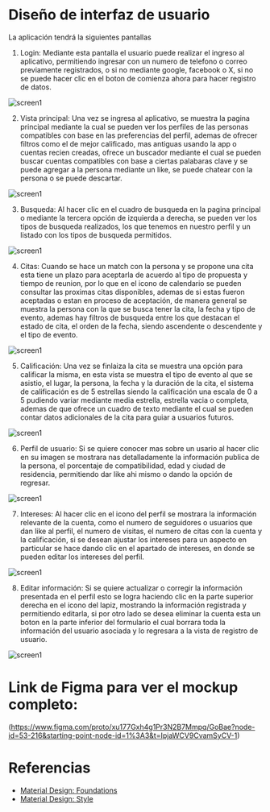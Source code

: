 # Diseño de interfaz de usuario

La aplicación tendrá la siguientes pantallas

1. Login: Mediante esta pantalla el usuario puede realizar el ingreso al aplicativo, permitiendo ingresar con un numero de telefono o correo previamente registrados, o si no mediante google, facebook o X, si no se puede hacer clic en el boton de comienza ahora para hacer registro de datos.

![screen1](images/login.png)

2. Vista principal: Una vez se ingresa al aplicativo, se muestra la pagina principal mediante la cual se pueden ver los perfiles de las personas compatibles con base en las preferencias del perfil, ademas de ofrecer filtros como el de mejor calificado, mas antiguas usando la app o cuentas recien creadas, ofrece un buscador mediante el cual se pueden buscar cuentas compatibles con base a ciertas palabaras clave y se puede agregar a la persona mediante un like, se puede chatear con la persona o se puede descartar.

![screen1](images/Vista_principal.png)

3. Busqueda: Al hacer clic en el cuadro de busqueda en la pagina principal o mediante la tercera opción de izquierda a derecha, se pueden ver los tipos de busqueda realizados, los que tenemos en nuestro perfil y un listado con los tipos de busqueda permitidos.

![screen1](images/busqueda.png)


4. Citas: Cuando se hace un match con la persona y se propone una cita esta tiene un plazo para aceptarla de acuerdo al tipo de propuesta y tiempo de reunion, por lo que en el icono de calendario se pueden consultar las proximas citas disponibles, ademas de si estas fueron aceptadas o estan en proceso de aceptación, de manera general se muestra la persona con la que se busca tener la cita, la fecha y tipo de evento, ademas hay filtros de busqueda entre los que destacan el estado de cita, el orden de la fecha, siendo ascendente o descendente y el tipo de evento.

![screen1](images/Citas.png)

5. Calificación: Una vez se finlaiza la cita se muestra una opción para calificar la misma, en esta vista se muestra el tipo de evento al que se asistio, el lugar, la persona, la fecha y la duración de la cita, el sistema de calificación es de 5 estrellas siendo la calificación una escala de 0 a 5 pudiendo variar mediante media estrella, estrella vacia o completa, ademas de que ofrece un cuadro de texto mediante el cual se pueden contar datos adicionales de la cita para guiar a usuarios futuros.

![screen1](images/Calificación.png)

6. Perfil de usuario: Si se quiere conocer mas sobre un usario al hacer clic en su imagen se mostrara nas detalladamente la información publica de la persona, el porcentaje de compatibilidad, edad y ciudad de residencia, permitiendo dar like ahi mismo o dando la opción de regresar.

![screen1](images/Ver_perfil.png)

7. Intereses: Al hacer clic en el icono del perfil se mostrara la información relevante de la cuenta, como el numero de seguidores o usuarios que dan like al perfil, el numero de visitas, el numero de citas con la cuenta y la calificación, si se desean ajustar los intereses para un aspecto en particular se hace dando clic en el apartado de intereses, en donde se pueden editar los intereses del perfil.

![screen1](images/Intereses.png)

8. Editar información: Si se quiere actualizar o corregir la información presentada en el perfil esto se logra haciendo clic en la parte superior derecha en el icono del lapiz, mostrando la información registrada y permitiendo editarla, si por otro lado se desea eliminar la cuenta esta un boton en la parte inferior del formulario el cual borrara toda la información del usuario asociada y lo regresara a la vista de registro de usuario.

![screen1](images/editar_datos.png)
# Link de Figma para ver el mockup completo: 
 (https://www.figma.com/proto/xu177Gxh4g1Pr3N2B7Mmpq/GoBae?node-id=53-216&starting-point-node-id=1%3A3&t=IpjaWCV9CvamSyCV-1)
 
# Referencias

- [Material Design: Foundations](https://m3.material.io/foundations)
- [Material Design: Style](https://m3.material.io/styles)
